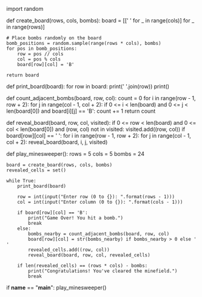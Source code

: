 import random

def create_board(rows, cols, bombs):
    board = [[' ' for _ in range(cols)] for _ in range(rows)]

    # Place bombs randomly on the board
    bomb_positions = random.sample(range(rows * cols), bombs)
    for pos in bomb_positions:
        row = pos // cols
        col = pos % cols
        board[row][col] = 'B'

    return board

def print_board(board):
    for row in board:
        print(' '.join(row))
    print()

def count_adjacent_bombs(board, row, col):
    count = 0
    for i in range(row - 1, row + 2):
        for j in range(col - 1, col + 2):
            if 0 <= i < len(board) and 0 <= j < len(board[0]) and board[i][j] == 'B':
                count += 1
    return count

def reveal_board(board, row, col, visited):
    if 0 <= row < len(board) and 0 <= col < len(board[0]) and (row, col) not in visited:
        visited.add((row, col))
        if board[row][col] == ' ':
            for i in range(row - 1, row + 2):
                for j in range(col - 1, col + 2):
                    reveal_board(board, i, j, visited)

def play_minesweeper():
    rows = 5
    cols = 5
    bombs = 24

    board = create_board(rows, cols, bombs)
    revealed_cells = set()

    while True:
        print_board(board)

        row = int(input("Enter row (0 to {}): ".format(rows - 1)))
        col = int(input("Enter column (0 to {}): ".format(cols - 1)))

        if board[row][col] == 'B':
            print("Game Over! You hit a bomb.")
            break
        else:
            bombs_nearby = count_adjacent_bombs(board, row, col)
            board[row][col] = str(bombs_nearby) if bombs_nearby > 0 else ' '
            revealed_cells.add((row, col))
            reveal_board(board, row, col, revealed_cells)

        if len(revealed_cells) == (rows * cols) - bombs:
            print("Congratulations! You've cleared the minefield.")
            break

if __name__ == "__main__":
    play_minesweeper()

